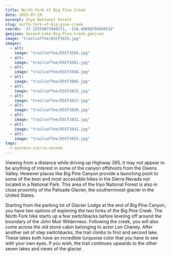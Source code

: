 ```yaml
---
title: North Fork of Big Pine Creek
date: 2015-07-19
excerpt: Inyo National Forest
slug: north-fork-of-big-pine-creek
coords: '37.12559873488271, -118.48688704650532'
geojson: Second-Lake-Big-Pine-Creek.geojson
image: "trailcoffee/DSCF3653.jpg"
images:
  - alt: 
    image: "trailcoffee/DSCF3584.jpg"
  - alt: 
    image: "trailcoffee/DSCF3591.jpg"
  - alt: 
    image: "trailcoffee/DSCF3594.jpg"
  - alt: 
    image: "trailcoffee/DSCF3605.jpg"
  - alt: 
    image: "trailcoffee/DSCF3615.jpg"
  - alt: 
    image: "trailcoffee/DSCF3617.jpg"
  - alt: 
    image: "trailcoffee/DSCF3620.jpg"
  - alt: 
    image: "trailcoffee/DSCF3631.jpg"
  - alt: 
    image: "trailcoffee/DSCF3641.jpg"
  - alt: 
    image: "trailcoffee/DSCF3653.jpg"
tags:
  - eastern-sierra-nevada
---
```

Viewing from a distance while driving up Highway 395, it may not appear to be anything of interest in some of the canyon offshoots from the Owens Valley. However places like Big Pine Canyon provide a launching point to some of the best and most accessible hikes in the Sierra Nevada not located in a National Park. This area of the Inyo National Forest is also in close proximity of the Palisade Glacier, the southernmost glacier in the United States.

Starting from the parking lot of Glacier Lodge at the end of Big Pine Canyon, you have two options of exploring the two forks of the Big Pine Creek. The North Fork hike starts up a few switchbacks before leveling off around the boundary of the John Muir Wilderness. Following the creek, you will also come across the old stone cabin belonging to actor Lon Chaney. After another set of step switchbacks, the trail climbs to first and second lake. These lakes both have an incredible turquoise color that you have to see with your own eyes. If you wish, the trail continues upwards to the other seven lakes and views of the glacier.



